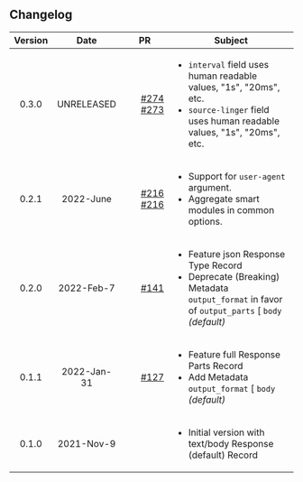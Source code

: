 ## Changelog

| Version | Date       | PR                                                               | Subject                                           |
|:-------:|:----------:|:----------------------------------------------------------------:| ------------------------------------------------- |
| 0.3.0 | UNRELEASED | <ul style='list-style-type:none'><li> [#274](https://github.com/infinyon/fluvio-connectors/pull/274) </li><li> [#273](https://github.com/infinyon/fluvio-connectors/pull/273) </li></ul> | <ul><li> `interval` field uses human readable values, "1s", "20ms", etc. </li><li> `source-linger` field uses human readable values, "1s", "20ms", etc. </li></ul> |
| 0.2.1 | 2022-June | <ul style='list-style-type:none'><li> [#216](https://github.com/infinyon/fluvio-connectors/pull/216) </li><li> [#216](https://github.com/infinyon/fluvio-connectors/pull/216) </li></ul> | <ul><li> Support for `user-agent` argument. </li><li> Aggregate smart modules in common options. </li></ul> |
| 0.2.0 | 2022-Feb-7 | <ul style='list-style-type:none'><li> [#141](https://github.com/infinyon/fluvio-connectors/pull/141) </li></ul> | <ul><li> Feature json Response Type Record </li><li> Deprecate (Breaking) Metadata `output_format` in favor of `output_parts` [ `body` _(default)_ | `full` ] </li><li> Add Metadata `output_type` [ `text` _(default)_ | `json` ] </li></ul> |
| 0.1.1 | 2022-Jan-31 | <ul style='list-style-type:none'><li> [#127](https://github.com/infinyon/fluvio-connectors/pull/127) </li></ul> | <ul><li> Feature full Response Parts Record </li><li> Add Metadata `output_format` [ `body` _(default)_ | `full` ] _(Renamed to `output_type` in 0.2.0)_ </li></ul> |
| 0.1.0 | 2021-Nov-9 | <ul></ul> | <ul><li> Initial version with text/body Response (default) Record </li></ul> |
